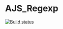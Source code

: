 # AJS_Regexp

[![Build status](https://ci.appveyor.com/api/projects/status/a7tbh7v4lwux8da6?svg=true)](https://ci.appveyor.com/project/DjReactive/ajs-regexp)
